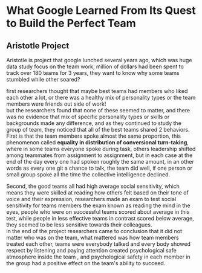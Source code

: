 # What Google Learned From Its Quest to Build the Perfect Team
## Aristotle Project
Aristotle is project that google lunched several years ago, which was huge data study focus on the team work, million of dollars had been spent to track over 180 teams for 3 years, they want to know why some teams stumbled while other soared?<br>

first researchers thought that maybe best teams had members who liked each other a lot, or there was a healthy mix of personality types or the team members were friends out side of work!<br>
but the researchers found that none of these seemed to matter, and there was no evidence that mix of specific personality types or skills or backgrounds made any difference, and as they continued to study the group of team, they noticed that all of the best teams shared 2 behaviors. First is that the team members spoke almost the same proportion, this phenomenon called **equality in distribution of conversional turn-taking**, where in some teams everyone spoke during task, others leadership shifted among teammates from assignment to assignment, but in each case at the end of the day every one had spoken roughly the same amount, in an other words as every one git a chance to talk, the team did well, if one person or small group spoke all the time the collective intelligence declined.<br>

Second, the good teams all had high average social sensitivity, which means they were skilled at reading how others felt based on their tone of voice and their expression, researchers made an exam to test social sensitivity for teams members the exam known as reading the mind in the eyes, people who were on successful teams scored about average in this test, while people in less effective teams in contrast scored below average, they seemed to be less sensitive towards their colleagues.<br>
in the end of the project researchers came to conclusion that it did not matter who was on the team, what mattered was how team members treated each other, teams were everybody talked and every body showed respect by listening and paying attention created psychological safe atmosphere inside the team , and psychological safety in each member in the group had a positive effect on the team's ability to succeed.<br>